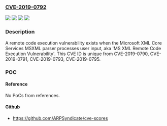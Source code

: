 ### [CVE-2019-0792](https://cve.mitre.org/cgi-bin/cvename.cgi?name=CVE-2019-0792)
![](https://img.shields.io/static/v1?label=Product&message=Windows%20Server&color=blue)
![](https://img.shields.io/static/v1?label=Product&message=Windows&color=blue)
![](https://img.shields.io/static/v1?label=Version&message=n%2Fa&color=blue)
![](https://img.shields.io/static/v1?label=Vulnerability&message=Remote%20Code%20Execution&color=brighgreen)

### Description

A remote code execution vulnerability exists when the Microsoft XML Core Services MSXML parser processes user input, aka 'MS XML Remote Code Execution Vulnerability'. This CVE ID is unique from CVE-2019-0790, CVE-2019-0791, CVE-2019-0793, CVE-2019-0795.

### POC

#### Reference
No PoCs from references.

#### Github
- https://github.com/ARPSyndicate/cve-scores


